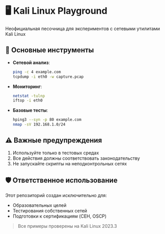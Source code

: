 # 🖥️ Kali Linux Playground

Неофициальная песочница для экспериментов с сетевыми утилитами Kali Linux

## 🔧 Основные инструменты
- **Сетевой анализ**:
  ```bash
  ping -c 4 example.com
  tcpdump -i eth0 -w capture.pcap
  ```
- **Мониторинг**:
  ```bash
  netstat -tulnp
  iftop -i eth0
  ```
- **Базовые тесты**:
  ```bash
  hping3 --syn -p 80 example.com
  nmap -sV 192.168.1.0/24
  ```

## ⚠️ Важные предупреждения
1. Используйте только в тестовых средах
2. Все действия должны соответствовать законодательству
3. Не запускайте скрипты на неподконтрольных сетях

## 🛡️ Ответственное использование
Этот репозиторий создан исключительно для:
- Образовательных целей
- Тестирования собственных сетей
- Подготовки к сертификациям (CEH, OSCP)

> Все примеры проверены на Kali Linux 2023.3
